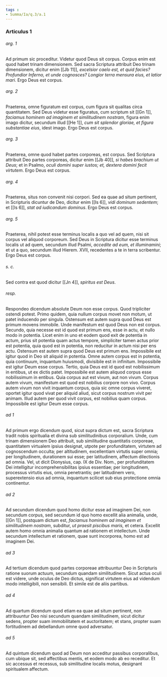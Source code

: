 ```yaml
---
tags : 
- Summa/Ia/q.3/a.1
---
```


### Articulus 1

###### arg. 1
Ad primum sic proceditur. Videtur quod Deus sit corpus. Corpus enim est quod habet trinam dimensionem. Sed sacra Scriptura attribuit Deo trinam dimensionem, dicitur enim [[Jb 11]], *excelsior caelo est, et quid facies? Profundior Inferno, et unde cognosces? Longior terra mensura eius, et latior mari*. Ergo Deus est corpus.

###### arg. 2
Praeterea, omne figuratum est corpus, cum figura sit qualitas circa quantitatem. Sed Deus videtur esse figuratus, cum scriptum sit [[Gn 1]], *faciamus hominem ad imaginem et similitudinem nostram*, figura enim imago dicitur, secundum illud [[He 1]], *cum sit splendor gloriae, et figura substantiae eius*, idest imago. Ergo Deus est corpus.

###### arg. 3
Praeterea, omne quod habet partes corporeas, est corpus. Sed Scriptura attribuit Deo partes corporeas, dicitur enim [[Jb 40]], *si habes brachium ut Deus*; et in Psalmo, *oculi domini super iustos; et, dextera domini fecit virtutem*. Ergo Deus est corpus.

###### arg. 4
Praeterea, situs non convenit nisi corpori. Sed ea quae ad situm pertinent, in Scripturis dicuntur de Deo, dicitur enim [[Is 6]], *vidi dominum sedentem*; et [[Is 6]], *stat ad iudicandum dominus*. Ergo Deus est corpus.

###### arg. 5
Praeterea, nihil potest esse terminus localis a quo vel ad quem, nisi sit corpus vel aliquod corporeum. Sed Deus in Scriptura dicitur esse terminus localis ut ad quem, secundum illud Psalmi, *accedite ad eum, et illuminamini*; et ut a quo, secundum illud Hierem. XVII, recedentes a te in terra scribentur. Ergo Deus est corpus.

###### s. c.
Sed contra est quod dicitur [[Jn 4]], *spiritus est Deus*.

###### resp.
Respondeo dicendum absolute Deum non esse corpus. Quod tripliciter ostendi potest. Primo quidem, quia nullum corpus movet non motum, ut patet inducendo per singula. Ostensum est autem supra quod Deus est primum movens immobile. Unde manifestum est quod Deus non est corpus. Secundo, quia necesse est id quod est primum ens, esse in actu, et nullo modo in potentia. Licet enim in uno et eodem quod exit de potentia in actum, prius sit potentia quam actus tempore, simpliciter tamen actus prior est potentia, quia quod est in potentia, non reducitur in actum nisi per ens actu. Ostensum est autem supra quod Deus est primum ens. Impossibile est igitur quod in Deo sit aliquid in potentia. Omne autem corpus est in potentia, quia continuum, inquantum huiusmodi, divisibile est in infinitum. Impossibile est igitur Deum esse corpus. Tertio, quia Deus est id quod est nobilissimum in entibus, ut ex dictis patet. Impossibile est autem aliquod corpus esse nobilissimum in entibus. Quia corpus aut est vivum, aut non vivum. Corpus autem vivum, manifestum est quod est nobilius corpore non vivo. Corpus autem vivum non vivit inquantum corpus, quia sic omne corpus viveret, oportet igitur quod vivat per aliquid aliud, sicut corpus nostrum vivit per animam. Illud autem per quod vivit corpus, est nobilius quam corpus. Impossibile est igitur Deum esse corpus.

###### ad 1
Ad primum ergo dicendum quod, sicut supra dictum est, sacra Scriptura tradit nobis spiritualia et divina sub similitudinibus corporalium. Unde, cum trinam dimensionem Deo attribuit, sub similitudine quantitatis corporeae, quantitatem virtualem ipsius designat, utpote per profunditatem, virtutem ad cognoscendum occulta; per altitudinem, excellentiam virtutis super omnia; per longitudinem, durationem sui esse; per latitudinem, affectum dilectionis ad omnia. Vel, ut dicit Dionysius, cap. IX de Div. Nom., per profunditatem Dei intelligitur incomprehensibilitas ipsius essentiae; per longitudinem, processus virtutis eius, omnia penetrantis; per latitudinem vero, superextensio eius ad omnia, inquantum scilicet sub eius protectione omnia continentur.

###### ad 2
Ad secundum dicendum quod homo dicitur esse ad imaginem Dei, non secundum corpus, sed secundum id quo homo excellit alia animalia, unde, [[Gn 1]], postquam dictum est, *faciamus hominem ad imaginem et similitudinem nostram*, subditur, *ut praesit piscibus maris,* et cetera. Excellit autem homo omnia animalia quantum ad rationem et intellectum. Unde secundum intellectum et rationem, quae sunt incorporea, homo est ad imaginem Dei.

###### ad 3
Ad tertium dicendum quod partes corporeae attribuuntur Deo in Scripturis ratione suorum actuum, secundum quandam similitudinem. Sicut actus oculi est videre, unde oculus de Deo dictus, significat virtutem eius ad videndum modo intelligibili, non sensibili. Et simile est de aliis partibus.

###### ad 4
Ad quartum dicendum quod etiam ea quae ad situm pertinent, non attribuuntur Deo nisi secundum quandam similitudinem, sicut dicitur sedens, propter suam immobilitatem et auctoritatem; et stans, propter suam fortitudinem ad debellandum omne quod adversatur.

###### ad 5
Ad quintum dicendum quod ad Deum non acceditur passibus corporalibus, cum ubique sit, sed affectibus mentis, et eodem modo ab eo receditur. Et sic accessus et recessus, sub similitudine localis motus, designant spiritualem affectum.

